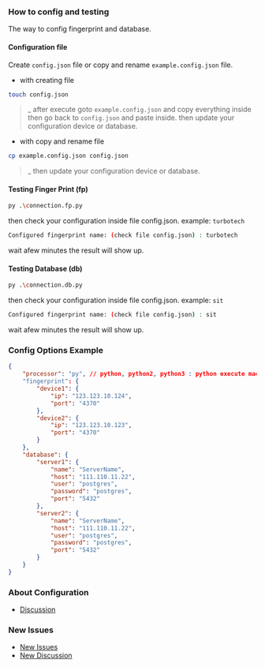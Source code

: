### How to config and testing
The way to config fingerprint and database.

#### Configuration file

Create `config.json` file or copy and rename `example.config.json` file.

-   with creating file 

```sh
touch config.json
```
>_  after execute goto `example.config.json` and copy everything inside then go back to `config.json` and paste inside. then update your configuration device or database.

-   with copy and rename file 

```sh
cp example.config.json config.json
```
>_  then update your configuration device or database.


#### Testing Finger Print (fp)

```sh
py .\connection.fp.py  
```
then check your configuration inside file config.json. 
example: `turbotech`
```sh
Configured fingerprint name: (check file config.json) : turbotech
```
wait afew minutes the result will show up.


#### Testing Database (db)

```sh
py .\connection.db.py  
```
then check your configuration inside file config.json. 
example: `sit`
```sh
Configured fingerprint name: (check file config.json) : sit
```
wait afew minutes the result will show up.


### Config Options Example

```json
{
    "processor": "py", // python, python2, python3 : python execute machine
    "fingerprint": {
        "device1": {
            "ip": "123.123.10.124", 
            "port": "4370"
        },
        "device2": {
            "ip": "123.123.10.123", 
            "port": "4370"
        }
    },
    "database": {
        "server1": {
            "name": "ServerName",   
            "host": "111.110.11.22",   
            "user": "postgres",   
            "password": "postgres",   
            "port": "5432"
        },
        "server2": {
            "name": "ServerName",   
            "host": "111.110.11.22",   
            "user": "postgres",   
            "password": "postgres",   
            "port": "5432"
        }
    }
}
```


### About Configuration

-   [Discussion](https://github.com/orgs/turbotechlabs/discussions/7) 

### New Issues 

-   [New Issues](https://github.com/turbotechlabs/py-attendance/issues/new) 
-   [New Discussion ](https://github.com/orgs/turbotechlabs/discussions/new/choose)